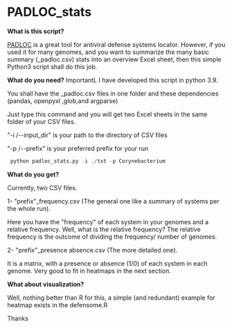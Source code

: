 # PADLOC_stats

**What is this script?**

[PADLOC](https://github.com/padlocbio/padloc) is a great tool for antiviral defense systems locator. However, if you used it for many genomes, and you want to summarize the many basic summary (_padloc.csv) stats into an overview Excel sheet, then this simple Python3 script shall do this job.


**What do you need?**
ImportantL I have developed this script in python 3.9.

You shall have the _padloc.csv files in one folder and these dependencies (pandas, openpyxl ,glob,and argparse)

Just type this command and you will get two Excel sheets in the same folder of your CSV files.

"-i /--input_dir"  is your path to the directory of CSV files 

"-p /--prefix"  is your preferred prefix for your run

```python
 python padloc_stats.py -i ./txt -p Corynebacterium
```

**What do you get?**

Currently, two CSV files.

1- "prefix"_frequency.csv (The general one like a summary of systems per the whole run).

Here you have the "frequency" of each system in your genomes and a relative frequency. Well, what is the relative frequency? The relative frequency is the outcome of dividing the frequency/ number of genomes.


2- "prefix"_presence absence.csv  (The more detailed one).

It is a matrix, with a presence or absence (1/0) of each system in each genome. Very good to fit in heatmaps in the next section.

**What about visualization?**

Well, nothing better than R for this, a simple (and redundant) example for heatmap exists in the defensome.R


Thanks
